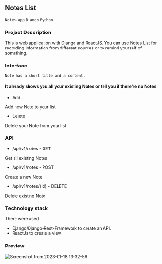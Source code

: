 ## Notes List
`Notes-app` `Django` `Python`
### Project Description
This is web application with Django and ReactJS. 
You can use Notes List for recording information from different sources or to remind yourself of something. 
### Interface
```
Note has a short title and a content.
```
#### It already shows you all your existing Notes or tell you if there're no Notes
* Add

Add new Note to your list
* Delete

Delete your Note from your list
### API
* /api/v1/notes - GET

Get all existing Notes
* /api/v1/notes - POST

Create a new Note
* /api/v1/notes/{id} - DELETE

Delete existing Note
### Technology stack
There were used 
* Django/Django-Rest-Framework to create an API.
* ReactJs to create a view

### Preview

![Screenshot from 2023-01-18 13-32-56](https://user-images.githubusercontent.com/56070643/213149267-f867ae09-40e5-4e05-b28b-45a0dd7b6ee7.png)
